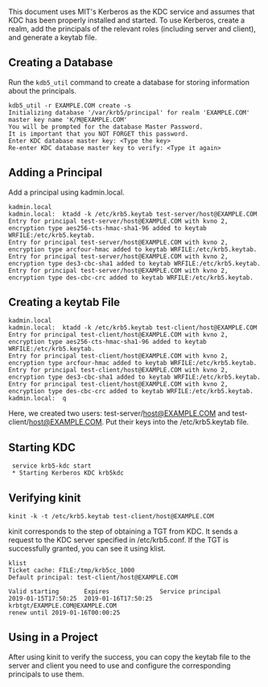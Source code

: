 This document uses MIT's Kerberos as the KDC service and assumes that KDC has been properly installed and started. To use Kerberos, create a realm, add the principals of the relevant roles (including server and client), and generate a keytab file.

## Creating a Database
Run the `kdb5_util` command to create a database for storing information about the principals.
```
kdb5_util -r EXAMPLE.COM create -s
Initializing database '/var/krb5/principal' for realm 'EXAMPLE.COM'
master key name 'K/M@EXAMPLE.COM'
You will be prompted for the database Master Password.
It is important that you NOT FORGET this password.
Enter KDC database master key: <Type the key>
Re-enter KDC database master key to verify: <Type it again>
```

## Adding a Principal
Add a principal using kadmin.local.
```
kadmin.local
kadmin.local:  ktadd -k /etc/krb5.keytab test-server/host@EXAMPLE.COM
Entry for principal test-server/host@EXAMPLE.COM with kvno 2, encryption type aes256-cts-hmac-sha1-96 added to keytab WRFILE:/etc/krb5.keytab.
Entry for principal test-server/host@EXAMPLE.COM with kvno 2, encryption type arcfour-hmac added to keytab WRFILE:/etc/krb5.keytab.
Entry for principal test-server/host@EXAMPLE.COM with kvno 2, encryption type des3-cbc-sha1 added to keytab WRFILE:/etc/krb5.keytab.
Entry for principal test-server/host@EXAMPLE.COM with kvno 2, encryption type des-cbc-crc added to keytab WRFILE:/etc/krb5.keytab.
```

## Creating a keytab File
```
kadmin.local
kadmin.local:  ktadd -k /etc/krb5.keytab test-client/host@EXAMPLE.COM
Entry for principal test-client/host@EXAMPLE.COM with kvno 2, encryption type aes256-cts-hmac-sha1-96 added to keytab WRFILE:/etc/krb5.keytab.
Entry for principal test-client/host@EXAMPLE.COM with kvno 2, encryption type arcfour-hmac added to keytab WRFILE:/etc/krb5.keytab.
Entry for principal test-client/host@EXAMPLE.COM with kvno 2, encryption type des3-cbc-sha1 added to keytab WRFILE:/etc/krb5.keytab.
Entry for principal test-client/host@EXAMPLE.COM with kvno 2, encryption type des-cbc-crc added to keytab WRFILE:/etc/krb5.keytab.
kadmin.local:  q
```

Here, we created two users: test-server/host@EXAMPLE.COM and test-client/host@EXAMPLE.COM. Put their keys into the /etc/krb5.keytab file.

## Starting KDC
```
 service krb5-kdc start
 * Starting Kerberos KDC krb5kdc       
```

## Verifying kinit
```
kinit -k -t /etc/krb5.keytab test-client/host@EXAMPLE.COM
```
kinit corresponds to the step of obtaining a TGT from KDC. It sends a request to the KDC server specified in /etc/krb5.conf.
If the TGT is successfully granted, you can see it using klist.

```
klist
Ticket cache: FILE:/tmp/krb5cc_1000
Default principal: test-client/host@EXAMPLE.COM

Valid starting       Expires              Service principal
2019-01-15T17:50:25  2019-01-16T17:50:25  krbtgt/EXAMPLE.COM@EXAMPLE.COM
renew until 2019-01-16T00:00:25
```

## Using in a Project
After using kinit to verify the success, you can copy the keytab file to the server and client you need to use and configure the corresponding principals to use them.

